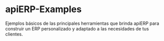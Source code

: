 # apiERP-Examples
Ejemplos básicos de las principales herramientas que brinda apiERP para construir un ERP personalizado y adaptado a las necesidades de tus clientes.
